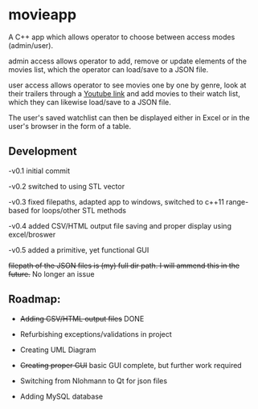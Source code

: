# movieapp

A C++ app which allows operator to choose between access modes (admin/user).

admin access allows operator to add, remove or update elements of the movies list, which the operator can load/save to a JSON file.

user access allows operator to see movies one by one by genre, look at their trailers through a [Youtube link](https://www.youtube.com/) and add movies to their watch list, which they can likewise load/save to a JSON file.

The user's saved watchlist can then be displayed either in Excel or in the user's browser in the form of a table.


## Development

-v0.1 initial commit

-v0.2 switched to using STL vector

-v0.3 fixed filepaths, adapted app to windows, switched to c++11 range-based for loops/other STL methods

-v0.4 added CSV/HTML output file saving and proper display using excel/broswer

-v0.5 added a primitive, yet functional GUI

  ~~filepath of the JSON files is (my) full dir path. I will ammend this in the future.~~ No longer an issue




##  Roadmap:

  * ~~Adding CSV/HTML output files~~ DONE

  * Refurbishing exceptions/validations in project

  * Creating UML Diagram

  * ~~Creating proper GUI~~ basic GUI complete, but further work required

  * Switching from Nlohmann to Qt for json files

  * Adding MySQL database
